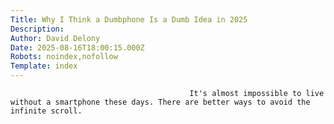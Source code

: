 ```yaml
---
Title: Why I Think a Dumbphone Is a Dumb Idea in 2025
Description: 
Author: David Delony
Date: 2025-08-16T18:00:15.000Z
Robots: noindex,nofollow
Template: index
---
```


                                            It's almost impossible to live without a smartphone these days. There are better ways to avoid the infinite scroll.
                                        